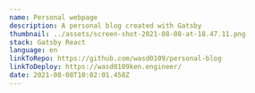 ```yaml
---
name: Personal webpage
description: A personal blog created with Gatsby
thumbnail: ../assets/screen-shot-2021-08-08-at-18.47.11.png
stack: Gatsby React
language: en
linkToRepo: https://github.com/wasd0109/personal-blog
linkToDeploy: https://wasd0109ken.engineer/
date: 2021-08-08T10:02:01.458Z
---
```

